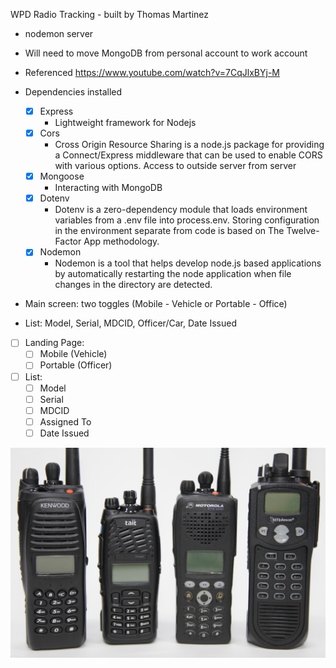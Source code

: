 WPD Radio Tracking - built by Thomas Martinez

- nodemon server

* Will need to move MongoDB from personal account to work account

* Referenced https://www.youtube.com/watch?v=7CqJlxBYj-M

* Dependencies installed

  - [x] Express
    - Lightweight framework for Nodejs
  - [x] Cors
    - Cross Origin Resource Sharing is a node.js package for providing a Connect/Express middleware that can be used to enable CORS with various options. Access to outside server from server
  - [x] Mongoose
    - Interacting with MongoDB
  - [x] Dotenv
    - Dotenv is a zero-dependency module that loads environment variables from a .env file into process.env. Storing configuration in the environment separate from code is based on The Twelve-Factor App methodology.
  - [x] Nodemon
    - Nodemon is a tool that helps develop node.js based applications by automatically restarting the node application when file changes in the directory are detected.

* Main screen: two toggles (Mobile - Vehicle or Portable - Office)
* List: Model, Serial, MDCID, Officer/Car, Date Issued

* [ ] Landing Page:
  - [ ] Mobile (Vehicle)
  - [ ] Portable (Officer)
* [ ] List:
  - [ ] Model
  - [ ] Serial
  - [ ] MDCID
  - [ ] Assigned To
  - [ ] Date Issued

![](logo/radio.jpg)
